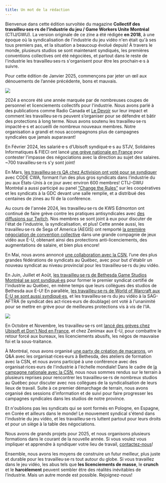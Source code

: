 ```yaml
---
title: Un mot de la rédaction
---
```


Bienvenue dans cette édition survoltée du magazine **Collectif des travailleu·ses·rs de l’industrie du jeu / Game Workers Unite Montréal** (CTIJ/GWU). La version originale de ce zine a été rédigée **en 2018**, à une époque où la syndicalisation de l'industrie du jeu vidéo n'en était qu'à ses tous premiers pas, et la situation a beaucoup évolué depuis! À travers le monde, plusieurs studios se sont maintenant syndiqués, les premières conventions collectives ont été négociées, et partout dans le reste de l'industrie les travailleu·ses·rs s'organisent pour être les prochain·e·s à suivre.

Pour cette édition de Janvier 2025, commençons par jeter un œil aux dénouements de l’année précédente, bons et mauvais.

<div class="md-img">
<img
  src="/images/PO_TV.png"
/>
</div>

2024 a encore été une année marquée par de nombreuses coupes de personnel et licenciements collectifs pour l'industrie. Nous avons parlé à des publications comme Radio Canada et [Le Devoir](https://www.ledevoir.com/culture/807864/monde-jeu-video-entre-licenciements-epuisements) sur leur impact et comment les travailleu·se·rs peuvent s’organiser pour se défendre et bâtir des protections à long terme. Nous avons soutenu les travailleu·se·rs impacté·e·s et accueilli de nombreux nouveaux membres. Notre organisation a grandi et nous accompagnons plus de campagnes syndicales que jamais auparavant!

En Février 2024, les salarié·e·s d’Ubisoft syndiqué·e·s au STJV, Solidaires Informatiques & FIECI ont lancé [une grève nationale en France](https://x.com/SolInfoJeuVideo/status/1753015863542788591) pour contester l’impasse des négociations avec la direction au sujet des salaires. ~700 travailleu·se·rs s'y sont joint!

En Mars, [les travailleu·se·rs QA chez Activision ont voté pour se syndiquer](https://www.polygon.com/24093254/activision-qa-600-workers-union-microsoft) avec CODE CWA, formant l’un des plus gros syndicats dans l’industrie du jeu aux États-Unis à ce jour avec environ 600 membres! CTIJ-GWU Montréal a aussi participé au panel [“Change the Rules”](https://gdcvault.com/play/1034180/Change-the-Rules-Co-Ops) sur les coopératives et les syndicats à la GDC devant une salle remplie, et a distribué des centaines de zines au fil de la conférence.

Au cours de l'année 2024, les travailleu·se·rs de KWS Edmonton ont continué de faire grève contre les pratiques antisyndicales avec [des diffusions sur Twitch](https://x.com/FP4GW/status/1773000929648005426). Nos membres se sont joint à eux pour discuter de l'état de l’industrie, la syndicalisation, et plus! Cette année aussi, les travailleu·se·rs de Sega of America (AEGIS) ont remporté [la première négociation de convention collective](https://www.polygon.com/24113444/sega-america-workers-union-contract-aegis) dans une grande compagnie de jeux vidéo aux É-U, obtenant ainsi des protections anti-licenciements, des augmentations de salaire, et bien plus encore!

En Mai, nous avons annoncé [une collaboration avec la CSN](https://www.polygon.com/24145830/game-workers-unite-csn-union-2024), l’une des plus grandes fédérations de syndicats au Québec, avec pour but d'établir un nouveau syndicat au niveau provincial pour les travailleu·se·rs du jeu vidéo.

En Juin, Juillet et Août, [les travailleu·se·rs de Bethesda Game Studios Montréal se sont syndiqué·es](https://x.com/OneBGS_MTL/status/1806001296593346639) pour former le premier syndicat certifié de l'industrie au Québec, en même temps que leurs collègues des studios de Bethesda aux É-U! En parallèle, [les travailleu·se·rs de World of Warcraft aux É-U se sont aussi syndiqué·es](https://x.com/WoWGG_CWA/status/1816194652539871269), et les travailleu·se·rs du jeu vidéo à la SAG-AFTRA (le syndicat des act·rices·eurs de doublage) ont voté à l'unanimité pour se mettre en grève pour de meilleures protections vis à vis de l'IA.

<div class="md-img">
<img
  src="/images/PO_Candle.png"
/>
</div>

En Octobre et Novembre, les travailleu·se·rs ont [lancé des grèves chez Ubisoft et Don't Nod en France](https://www.stjv.fr/2024/11/mise-en-place-dune-caisse-de-greve-pour-le-mouvement-social-a-dont-nod/), et chez Zenimax aux É-U, pour combattre le retour forcé aux bureaux, les licenciements abusifs, les négos de mauvaise foi et la sous-traitance.

À Montréal, nous avons organisé [une party de création de macarons](https://x.com/GWU_Montreal/status/1848388021688713658), un Q&A avec les organisat·rices·eurs à Bethesda, des ateliers de formation avec la CSN, et nous avons participé à une conférence avec des organisat·rices·eurs de l'industrie à l'échelle mondiale! Dans le cadre de [la campagne nationale avec la CSN](https://sesyndiquer.org/jeux-video/), nous nous sommes rendus sur le terrain à plusieurs reprises pour rencontrer les travailleu·se·rs de nombreux studios au Québec pour discuter avec nos collègues de la syndicalisation de leurs lieux de travail. Suite à ce premier démarchage de terrain, nous avons organisé des sessions d'information et de suivi pour faire progresser les campagnes syndicales dans les studios de notre province.

Et n'oublions pas les syndicats qui se sont formés en Pologne, en Espagne, en Corée et ailleurs dans le monde! Le mouvement syndical s'étend dans l'industrie du jeu vidéo, et les travailleu·se·rs luttent partout pour leurs droits et pour un siège à la table des négociations.

Nous avons de grands projets pour 2025, et nous organisons plusieurs formations dans le courant de la nouvelle année. Si vous voulez vous impliquer et apprendre à syndiquer votre lieu de travail, [contactez-nous](https://gwumtl.com/fr/)!

Ensemble, nous avons les moyens de construire un futur meilleur, plus juste et durable pour les travailleu·se·rs tout autour du globe. Si vous travaillez dans le jeu vidéo, les abus tels que **les licenciements de masse**, le **crunch** et le **harcèlement** peuvent sembler être des réalités inévitables de l’industrie. Mais un autre monde est possible. Rejoignez-nous!
